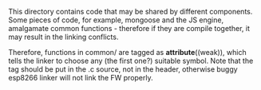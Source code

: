 This directory contains code that may be shared by different
components. Some pieces of code, for example, mongoose and the JS engine,
amalgamate common functions - therefore if they are compile together, it
may result in the linking conflicts.

Therefore, functions in common/ are tagged as __attribute__((weak)),
which tells the linker to choose any (the first one?) suitable symbol.
Note that the tag should be put in the .c source, not in the header,
otherwise buggy esp8266 linker will not link the FW properly.
